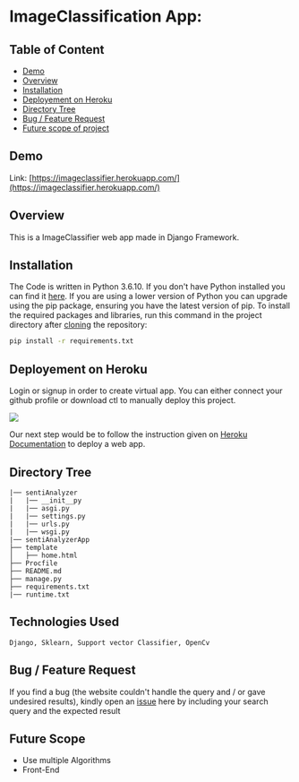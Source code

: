 # ImageClassification App: 

## Table of Content
  * [Demo](#demo)
  * [Overview](#overview)
  * [Installation](#installation)
  * [Deployement on Heroku](#deployement-on-heroku)
  * [Directory Tree](#directory-tree)
  * [Bug / Feature Request](#bug---feature-request)
  * [Future scope of project](#future-scope)


## Demo
Link: [https://imageclassifier.herokuapp.com/](https://imageclassifier.herokuapp.com/)

## Overview
This is a ImageClassifier web app made in Django Framework.

## Installation
The Code is written in Python 3.6.10. If you don't have Python installed you can find it [here](https://www.python.org/downloads/). If you are using a lower version of Python you can upgrade using the pip package, ensuring you have the latest version of pip. To install the required packages and libraries, run this command in the project directory after [cloning](https://www.howtogeek.com/451360/how-to-clone-a-github-repository/) the repository:
```bash
pip install -r requirements.txt
```

## Deployement on Heroku
Login or signup in order to create virtual app. You can either connect your github profile or download ctl to manually deploy this project.

[![](https://i.imgur.com/dKmlpqX.png)](https://heroku.com)

Our next step would be to follow the instruction given on [Heroku Documentation](https://devcenter.heroku.com/articles/getting-started-with-python) to deploy a web app.

## Directory Tree 
```
|── sentiAnalyzer
|   |── __init__py
|   |── asgi.py
|   |── settings.py
|   |── urls.py
|   |── wsgi.py
|── sentiAnalyzerApp
├── template
│   ├── home.html
├── Procfile
├── README.md
├── manage.py
├── requirements.txt
|── runtime.txt
```

## Technologies Used

    Django, Sklearn, Support vector Classifier, OpenCv


## Bug / Feature Request

If you find a bug (the website couldn't handle the query and / or gave undesired results), kindly open an [issue](https://github.com/vishal958/ImageClassificationApp/issues) here by including your search query and the expected result

## Future Scope

* Use multiple Algorithms
* Front-End 
